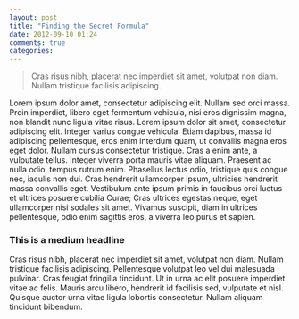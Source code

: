 ```yaml
---
layout: post
title: "Finding the Secret Formula"
date: 2012-09-10 01:24
comments: true
categories: 
---
```


<blockquote>Cras risus nibh, placerat nec imperdiet sit amet, volutpat non diam. Nullam tristique facilisis adipiscing.</blockquote>

<p>Lorem ipsum dolor amet, consectetur adipiscing elit. Nullam sed orci massa. Proin imperdiet, libero eget fermentum vehicula, nisi eros dignissim magna, non blandit nunc ligula vitae risus. Lorem ipsum dolor sit amet, consectetur adipiscing elit. Integer varius congue vehicula. Etiam dapibus, massa id adipiscing pellentesque, eros enim interdum quam, ut convallis magna eros eget dolor. Nullam cursus consectetur tristique. Cras a enim ante, a vulputate tellus. Integer viverra porta mauris vitae aliquam. Praesent ac nulla odio, tempus rutrum enim. Phasellus lectus odio, tristique quis congue nec, iaculis non dui. Cras hendrerit ullamcorper ipsum, ultricies hendrerit massa convallis eget. Vestibulum ante ipsum primis in faucibus orci luctus et ultrices posuere cubilia Curae; Cras ultrices egestas neque, eget ullamcorper nisi sodales sit amet. Vivamus suscipit, diam in ultrices pellentesque, odio enim sagittis eros, a viverra leo purus et sapien.</p>

<h3>This is a medium headline</h3>

<p>Cras risus nibh, placerat nec imperdiet sit amet, volutpat non diam. Nullam tristique facilisis adipiscing. Pellentesque volutpat leo vel dui malesuada pulvinar. Cras feugiat fringilla tincidunt. Ut in urna ac elit posuere imperdiet vitae ac felis. Mauris arcu libero, hendrerit id facilisis sed, vulputate et nisl. Quisque auctor urna vitae ligula lobortis consectetur. Nullam aliquam tincidunt bibendum.</p>